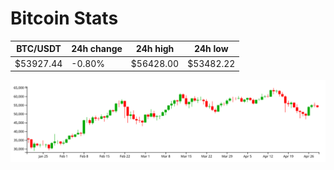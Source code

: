 # Bitcoin Stats

BTC/USDT|24h change|24h high|24h low|
|---|---|---|---|
|$53927.44|-0.80%|$56428.00|$53482.22|

<img src="./chart.svg">
